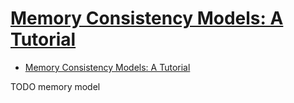 # [Memory Consistency Models: A Tutorial](https://www.cs.utexas.edu/~bornholt/post/memory-models.html)

- [Memory Consistency Models: A Tutorial](#memory-consistency-models-a-tutorial)







TODO memory model